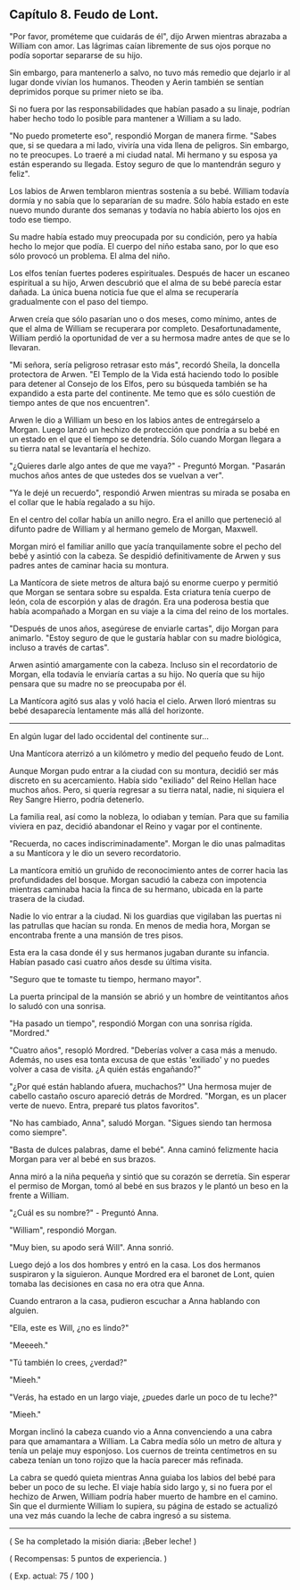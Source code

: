 
## Capítulo 8. Feudo de Lont.


"Por favor, prométeme que cuidarás de él", dijo Arwen mientras abrazaba a William con amor. Las lágrimas caían libremente de sus ojos porque no podía soportar separarse de su hijo.

Sin embargo, para mantenerlo a salvo, no tuvo más remedio que dejarlo ir al lugar donde vivían los humanos. Theoden y Aerin también se sentían deprimidos porque su primer nieto se iba.

Si no fuera por las responsabilidades que habían pasado a su linaje, podrían haber hecho todo lo posible para mantener a William a su lado.

"No puedo prometerte eso", respondió Morgan de manera firme. "Sabes que, si se quedara a mi lado, viviría una vida llena de peligros. Sin embargo, no te preocupes. Lo traeré a mi ciudad natal. Mi hermano y su esposa ya están esperando su llegada. Estoy seguro de que lo mantendrán seguro y feliz".

Los labios de Arwen temblaron mientras sostenía a su bebé. William todavía dormía y no sabía que lo separarían de su madre. Sólo había estado en este nuevo mundo durante dos semanas y todavía no había abierto los ojos en todo ese tiempo.

Su madre había estado muy preocupada por su condición, pero ya había hecho lo mejor que podía. El cuerpo del niño estaba sano, por lo que eso sólo provocó un problema. El alma del niño.

Los elfos tenían fuertes poderes espirituales. Después de hacer un escaneo espiritual a su hijo, Arwen descubrió que el alma de su bebé parecía estar dañada. La única buena noticia fue que el alma se recuperaría gradualmente con el paso del tiempo.

Arwen creía que sólo pasarían uno o dos meses, como mínimo, antes de que el alma de William se recuperara por completo. Desafortunadamente, William perdió la oportunidad de ver a su hermosa madre antes de que se lo llevaran.

"Mi señora, sería peligroso retrasar esto más", recordó Sheila, la doncella protectora de Arwen. "El Templo de la Vida está haciendo todo lo posible para detener al Consejo de los Elfos, pero su búsqueda también se ha expandido a esta parte del continente. Me temo que es sólo cuestión de tiempo antes de que nos encuentren".

Arwen le dio a William un beso en los labios antes de entregárselo a Morgan. Luego lanzó un hechizo de protección que pondría a su bebé en un estado en el que el tiempo se detendría. Sólo cuando Morgan llegara a su tierra natal se levantaría el hechizo.

"¿Quieres darle algo antes de que me vaya?" - Preguntó Morgan. "Pasarán muchos años antes de que ustedes dos se vuelvan a ver".

"Ya le dejé un recuerdo", respondió Arwen mientras su mirada se posaba en el collar que le había regalado a su hijo.

En el centro del collar había un anillo negro. Era el anillo que perteneció al difunto padre de William y al hermano gemelo de Morgan, Maxwell.

Morgan miró el familiar anillo que yacía tranquilamente sobre el pecho del bebé y asintió con la cabeza. Se despidió definitivamente de Arwen y sus padres antes de caminar hacia su montura.

La Mantícora de siete metros de altura bajó su enorme cuerpo y permitió que Morgan se sentara sobre su espalda. Esta criatura tenía cuerpo de león, cola de escorpión y alas de dragón. Era una poderosa bestia que había acompañado a Morgan en su viaje a la cima del reino de los mortales.

"Después de unos años, asegúrese de enviarle cartas", dijo Morgan para animarlo. "Estoy seguro de que le gustaría hablar con su madre biológica, incluso a través de cartas".

Arwen asintió amargamente con la cabeza. Incluso sin el recordatorio de Morgan, ella todavía le enviaría cartas a su hijo. No quería que su hijo pensara que su madre no se preocupaba por él.

La Mantícora agitó sus alas y voló hacia el cielo. Arwen lloró mientras su bebé desaparecía lentamente más allá del horizonte.

---

En algún lugar del lado occidental del continente sur...

Una Mantícora aterrizó a un kilómetro y medio del pequeño feudo de Lont.

Aunque Morgan pudo entrar a la ciudad con su montura, decidió ser más discreto en su acercamiento. Había sido "exiliado" del Reino Hellan hace muchos años. Pero, si quería regresar a su tierra natal, nadie, ni siquiera el Rey Sangre Hierro, podría detenerlo.

La familia real, así como la nobleza, lo odiaban y temían. Para que su familia viviera en paz, decidió abandonar el Reino y vagar por el continente.

"Recuerda, no caces indiscriminadamente". Morgan le dio unas palmaditas a su Mantícora y le dio un severo recordatorio.

La mantícora emitió un gruñido de reconocimiento antes de correr hacia las profundidades del bosque. Morgan sacudió la cabeza con impotencia mientras caminaba hacia la finca de su hermano, ubicada en la parte trasera de la ciudad.

Nadie lo vio entrar a la ciudad. Ni los guardias que vigilaban las puertas ni las patrullas que hacían su ronda. En menos de media hora, Morgan se encontraba frente a una mansión de tres pisos.

Esta era la casa donde él y sus hermanos jugaban durante su infancia. Habían pasado casi cuatro años desde su última visita.

"Seguro que te tomaste tu tiempo, hermano mayor".

La puerta principal de la mansión se abrió y un hombre de veintitantos años lo saludó con una sonrisa.

"Ha pasado un tiempo", respondió Morgan con una sonrisa rígida. "Mordred."

"Cuatro años", resopló Mordred. "Deberías volver a casa más a menudo. Además, no uses esa tonta excusa de que estás 'exiliado' y no puedes volver a casa de visita. ¿A quién estás engañando?"

"¿Por qué están hablando afuera, muchachos?" Una hermosa mujer de cabello castaño oscuro apareció detrás de Mordred. "Morgan, es un placer verte de nuevo. Entra, preparé tus platos favoritos".

"No has cambiado, Anna", saludó Morgan. "Sigues siendo tan hermosa como siempre".

"Basta de dulces palabras, dame el bebé". Anna caminó felizmente hacia Morgan para ver al bebé en sus brazos.

Anna miró a la niña pequeña y sintió que su corazón se derretía. Sin esperar el permiso de Morgan, tomó al bebé en sus brazos y le plantó un beso en la frente a William.

"¿Cuál es su nombre?" - Preguntó Anna.

"William", respondió Morgan.

"Muy bien, su apodo será Will". Anna sonrió.

Luego dejó a los dos hombres y entró en la casa. Los dos hermanos suspiraron y la siguieron. Aunque Mordred era el baronet de Lont, quien tomaba las decisiones en casa no era otra que Anna.

Cuando entraron a la casa, pudieron escuchar a Anna hablando con alguien.

"Ella, este es Will, ¿no es lindo?"

"Meeeeh."

"Tú también lo crees, ¿verdad?"

"Mieeh."

"Verás, ha estado en un largo viaje, ¿puedes darle un poco de tu leche?"

"Mieeh."

Morgan inclinó la cabeza cuando vio a Anna convenciendo a una cabra para que amamantara a William. La Cabra medía sólo un metro de altura y tenía un pelaje muy esponjoso. Los cuernos de treinta centímetros en su cabeza tenían un tono rojizo que la hacía parecer más refinada.

La cabra se quedó quieta mientras Anna guiaba los labios del bebé para beber un poco de su leche. El viaje había sido largo y, si no fuera por el hechizo de Arwen, William podría haber muerto de hambre en el camino. Sin que el durmiente William lo supiera, su página de estado se actualizó una vez más cuando la leche de cabra ingresó a su sistema.

---

( Se ha completado la misión diaria: ¡Beber leche! )

( Recompensas: 5 puntos de experiencia. )

( Exp. actual: 75 / 100 )
